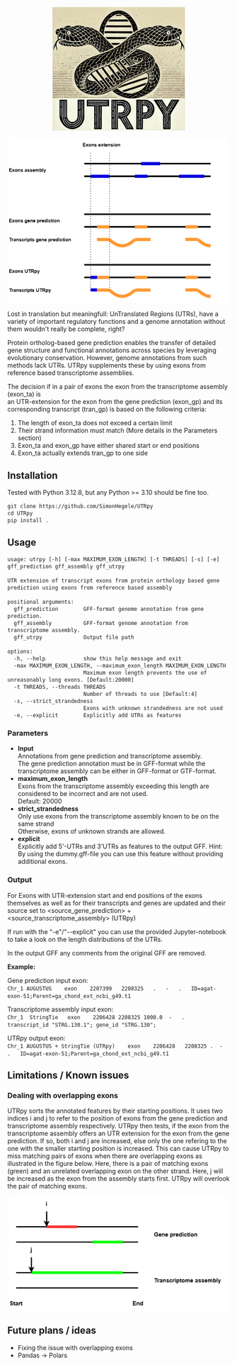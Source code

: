 <p align="center">
  <img src="figures/UTRpyLogo.png" width="300"/>
</p>

<p align="center">
  <img src="figures/UTRpy.png" width="500"/>
</p>

Lost in translation but meaningfull: UnTranslated Regions (UTRs), have a variety of important regulatory functions and a genome annotation without them wouldn't really be complete, right?

Protein ortholog-based gene prediction enables the transfer of detailed gene structure and functional annotations across species by leveraging evolutionary conservation. However, genome annotations from such methods lack UTRs. UTRpy supplements these by using exons from reference based transcriptome assemblies.

The decision if in a pair of exons the exon from the transcriptome assembly (exon_ta) is<br>
an UTR-extension for the exon from the gene prediction (exon_gp) and its corresponding transcript (tran_gp) is based on the following criteria:
1. The length of exon_ta does not exceed a certain limit
2. Their strand information must match (More details in the Parameters section)
3. Exon_ta and exon_gp have either shared start or end positions
4. Exon_ta actually extends tran_gp to one side

## Installation

Tested with Python 3.12.8, but any Python >= 3.10 should be fine too.

```
git clone https://github.com/SimonHegele/UTRpy
cd UTRpy
pip install .
```

## Usage

```
usage: utrpy [-h] [-max MAXIMUM_EXON_LENGTH] [-t THREADS] [-s] [-e] gff_prediction gff_assembly gff_utrpy

UTR extension of transcript exons from protein orthology based gene prediction using exons from reference based assembly

positional arguments:
  gff_prediction        GFF-format genome annotation from gene prediction.
  gff_assembly          GFF-format genome annotation from transcriptome assembly.
  gff_utrpy             Output file path

options:
  -h, --help            show this help message and exit
  -max MAXIMUM_EXON_LENGTH, --maximum_exon_length MAXIMUM_EXON_LENGTH
                        Maximum exon length prevents the use of unreasonably long exons. [Default:20000]
  -t THREADS, --threads THREADS
                        Number of threads to use [Default:4]
  -s, --strict_strandedness
                        Exons with unknown strandedness are not used
  -e, --explicit        Explicitly add UTRs as features
```

### Parameters

- **Input**<br>
Annotations from gene prediction and transcriptome assembly.<br>
The gene prediction annotation must be in GFF-format while the transcriptome assembly can be either in GFF-format or GTF-format.<br> 
- **maximum_exon_length**<br>
Exons from the transcriptome assembly exceeding this length are considered to be incorrect and are not used.<br>
Default: 20000
- **strict_strandedness**<br>
Only use exons from the transcriptome assembly known to be on the same strand<br>
Otherwise, exons of unknown strands are allowed.
- **explicit**<br>
Explicitly add 5'-UTRs and 3'UTRs as features to the output GFF.
Hint: By using the dummy.gff-file you can use this feature without providing additional exons. 

### Output

For Exons with UTR-extension start and end positions of the exons themselves as well as for their transcripts and genes are updated and their source set to <source_gene_prediction> + <source_transcriptome_assembly> (UTRpy)

If run with the "-e"/"--explicit" you can use the provided Jupyter-notebook to take a look on the length distributions of the UTRs.

In the output GFF any comments from the original GFF are removed.

**Example:**

Gene prediction input exon:     
`Chr_1 AUGUSTUS    exon    2207399   2208325   .   -   .   ID=agat-exon-51;Parent=ga_chond_ext_ncbi_g49.t1`

Transcriptome assembly input exon:     
`Chr_1  StringTie   exon    2206428 2208325 1000.0  -   .   transcript_id "STRG.130.1"; gene_id "STRG.130";`

UTRpy output exon:    
`Chr_1 AUGUSTUS + StringTie (UTRpy)    exon    2206428   2208325 .  -   .   ID=agat-exon-51;Parent=ga_chond_ext_ncbi_g49.t1`

## Limitations / Known issues

### Dealing with overlapping exons

UTRpy sorts the annotated features by their starting positions. It uses two indices i and j to refer to the position of exons from the gene prediction and transcriptome assembly respectively. UTRpy then tests, if the exon from the transcriptome assembly offers an UTR extension for the exon from the gene prediction. If so, both i and j are increased, else only the one refering to the one with the smaller starting position is increased. This can cause UTRpy to miss matching pairs of exons when there are overlapping exons as illustrated in the figure below. Here, there is a pair of matching exons (green) and an unrelated overlapping exon on the other strand. Here, j will be increased as the exon from the assembly starts first. UTRpy will overlook the pair of matching exons.

<p align="center">
  <img src="figures/MissingOverlappingExons.png" width="500"/>
</p>



## Future plans / ideas

- Fixing the issue with overlapping exons
- Pandas -> Polars

